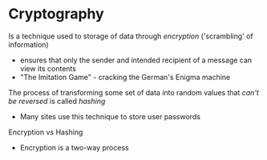 # Cryptography

Is a technique used to storage of data through *encryption* ('scrambling' of information)
- ensures that only the sender and intended recipient of a message can view its contents
- "The Imitation Game" - cracking the German's Enigma machine

The process of transforming some set of data into random values that _can't be reversed_ is called *hashing*
- Many sites use this technique to store user passwords

Encryption vs Hashing
- Encryption is a two-way process